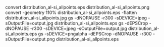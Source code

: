 convert distribution_al-si_allpoints.eps distribution_al-si_allpoints.png
convert -geometry 110% distribution_al-si_allpoints.eps -flatten distribution_al-si_allpoints.jpg
gs -dNOPAUSE -r300 -sDEVICE=jpeg -sOutputFile=output.jpg distribution_al-si_allpoints.eps
gs -dEPSCrop -dNOPAUSE -r300 -sDEVICE=jpeg -sOutputFile=output.jpg distribution_al-si_allpoints.eps
gs -sDEVICE=pngalpha -dEPSCrop -dNOPAUSE -r300 -sOutputFile=output.png distribution_al-si_allpoints.eps
